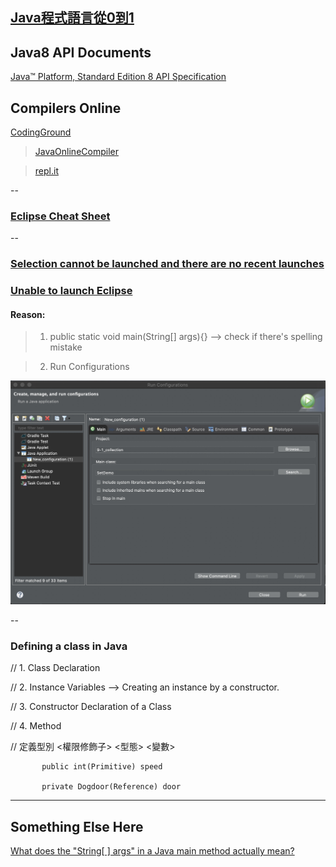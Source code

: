 ## [Java程式語言從0到1](https://hahow.in/courses/5892e48a5f188a07007f7013/assignments)

## Java8 API Documents
[Java™ Platform, Standard Edition 8
API Specification](https://docs.oracle.com/javase/8/docs/api/)

## Compilers Online

[CodingGround](https://www.tutorialspoint.com/codingground.htm)
> [JavaOnlineCompiler](https://www.tutorialspoint.com/compile_java8_online.php)


> [repl.it](https://repl.it/languages)

--

### [Eclipse Cheat Sheet](https://www.shortcutfoo.com/app/dojos/eclipse-win/cheatsheet)


-- 

### [Selection cannot be launched and there are no recent launches](https://stackoverflow.com/questions/9240333/selection-cannot-be-launched-and-there-are-no-recent-launches-when-eclipse-for)

### [Unable to launch Eclipse](https://www.youtube.com/watch?v=XbIyip3WtNw)

#### Reason:
> 1. public static void main(String[] args){} --> check if there's spelling mistake

> 2. Run Configurations

![eclipse_run_configuration](https://github.com/jshuang0520/Java_0_to_1_Hahow/blob/master/eclipse_run_configuration.jpg)

--

### Defining a class in Java

// 1. Class Declaration

// 2. Instance Variables --> Creating an instance by a constructor.

// 3. Constructor Declaration of a Class

// 4. Method


// 定義型別 <權限修飾子> <型態> <變數>

           public int(Primitive) speed

           private Dogdoor(Reference) door 

---



## Something Else Here

[What does the "String[ ] args" in a Java main method actually mean?](https://www.quora.com/What-does-the-String-args-in-a-Java-main-method-actually-mean)

